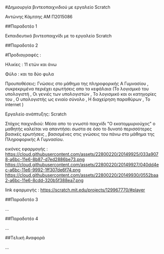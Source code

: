 #Δημιουργία βιντεοπαιχνιδιού με εργαλείο Scratch

Αντώνης Κάμτσης
ΑΜ Π2015086

##Παραδοτέο 1

Εκπαιδευτικό βιντεοπαιχνίδι με το εργαλείο Scratch

##Παραδοτέο 2

#Προδιαγραφές :

Ηλικίες : 11 ετών και άνω

Φύλο : και τα δύο φυλα

Προυποθέσεις: Γνώσεις στο μάθημα της πληροφορικής Α Γυμνασίου , συκρεκριμένα περιέχει ερωτήσεις απο τα κεφάλαια
(Το λογισμικό του υπολογιστή , Οι γενιές των υπολογιστών , Το λογισμικό και οι κατηγορίες του , Ο υπολογιστής ως ενιαίο σύνολο ,
Η διαχείρηση παραθύρων ,  Το internet )

Εργαλείο ανάπτυξης: Scratch 

Στόχος παιχνιδιού: Μέσα απο το γνωστό παιχνίδι "Ο εκατομμυριούχος" ο μαθητής καλείται να απαντήσει σωστα σε όσο το δυνατό περισσότερες βασικές ερωτήσεις , βασισμένες στις γνώσεις του πάνω στο μάθημα της Πληροφορικής Α Γυμνασίου.

εικόνες εφαρμογής :
https://cloud.githubusercontent.com/assets/22800220/20149925/033a9078-a6bc-11e6-8b87-d7ed2886be73.png
https://cloud.githubusercontent.com/assets/22800220/20149927/040dd4ec-a6bc-11e6-9992-1ff307de6f74.png
https://cloud.githubusercontent.com/assets/22800220/20149930/0552baa2-a6bc-11e6-8cdd-320b5f388ea7.png

link εφαρμογής : https://scratch.mit.edu/projects/129967770/#player

##Παραδοτέο 3

...

##Παραδοτέο 4

...

##Tελική Αναφορά

...
